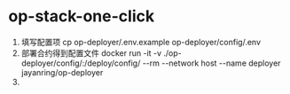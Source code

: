 # op-stack-one-click

1. 填写配置项
   cp op-deployer/.env.example op-deployer/config/.env
2. 部署合约得到配置文件
   docker run -it -v ./op-deployer/config/:/deploy/config/ --rm --network host --name deployer jayanring/op-deployer
3. 